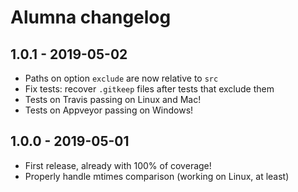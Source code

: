 # Alumna changelog

## 1.0.1 - 2019-05-02

* Paths on option `exclude` are now relative to `src`
* Fix tests: recover `.gitkeep` files after tests that exclude them
* Tests on Travis passing on Linux and Mac!
* Tests on Appveyor passing on Windows!

## 1.0.0 - 2019-05-01

* First release, already with 100% of coverage!
* Properly handle mtimes comparison (working on Linux, at least)